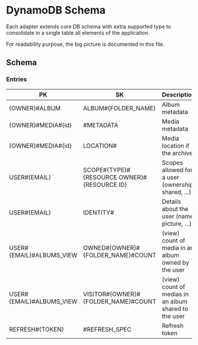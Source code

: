 DynamoDB Schema
=======================================

Each adapter extends core DB schema with extra supported type to consolidate in a single table all elements of the
application.

For readability purpose, the big picture is documented in this file.

Schema
---------------------------------------

### Entries

| PK                       | SK                                          | Description                                           | Module               |
|--------------------------|---------------------------------------------|-------------------------------------------------------|----------------------|
| {OWNER}#ALBUM            | ALBUM#{FOLDER_NAME}                         | Album metadata                                        | catalogdynamo        |
| {OWNER}#MEDIA#{id}       | #METADATA                                   | Media metadata                                        | catalogdynamo        | 
| {OWNER}#MEDIA#{id}       | LOCATION#                                   | Media location if the archive                         | archivedynamo        |
| USER#{EMAIL}             | SCOPE#{TYPE}#{RESOURCE OWNER}#{RESOURCE ID} | Scopes allowed for a user (ownership, shared, ...)    | aclscopedynamodb     |
| USER#{EMAIL}             | IDENTITY#                                   | Details about the user (name, picture, ...)           | aclidentitydynamodb  |
| USER#{EMAIL}#ALBUMS_VIEW | OWNED#{OWNER}#{FOLDER_NAME}#COUNT           | (view) count of media in an album owned by the user   | catalogviewsdynamodb |
| USER#{EMAIL}#ALBUMS_VIEW | VISITOR#{OWNER}#{FOLDER_NAME}#COUNT         | (view) count of medias in an album shared to the user | catalogviewsdynamodb |
| REFRESH#{TOKEN}          | #REFRESH_SPEC                               | Refresh token                                         | aclrefreshdynamodb   |
